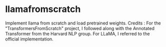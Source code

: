 # llamafromscratch
Implement llama from scratch and load pretrained weights.
Credits :
For the "TransformersFromScratch" project, I followed along with the Annotated Transformer from the Harvard NLP group. 
For LLaMA, I referred to the official implementation.

